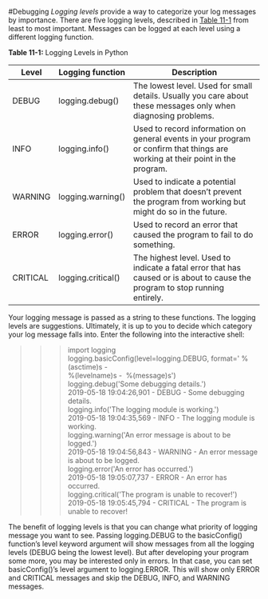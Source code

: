 #Debugging 
_Logging levels_ provide a way to categorize your log messages by importance. There are five logging levels, described in [Table 11-1](http://automatetheboringstuff.com/2e/chapter11/#calibre_link-1193) from least to most important. Messages can be logged at each level using a different logging function.

**Table 11-1:** Logging Levels in Python

  
|**Level**|**Logging function**|**Description**|
|---|---|---|
|DEBUG|logging.debug()|The lowest level. Used for small details. Usually you care about these messages only when diagnosing problems.|
|INFO|logging.info()|Used to record information on general events in your program or confirm that things are working at their point in the program.|
|WARNING|logging.warning()|Used to indicate a potential problem that doesn’t prevent the program from working but might do so in the future.|
|ERROR|logging.error()|Used to record an error that caused the program to fail to do something.|
|CRITICAL|logging.critical()|The highest level. Used to indicate a fatal error that has caused or is about to cause the program to stop running entirely.|

Your logging message is passed as a string to these functions. The logging levels are suggestions. Ultimately, it is up to you to decide which category your log message falls into. Enter the following into the interactive shell:

>>> import logging  
>>> logging.basicConfig(level=logging.DEBUG, format=' %(asctime)s -  
%(levelname)s -  %(message)s')  
>>> logging.debug('Some debugging details.')  
2019-05-18 19:04:26,901 - DEBUG - Some debugging details.  
>>> logging.info('The logging module is working.')  
2019-05-18 19:04:35,569 - INFO - The logging module is working.  
>>> logging.warning('An error message is about to be logged.')  
2019-05-18 19:04:56,843 - WARNING - An error message is about to be logged.  
>>> logging.error('An error has occurred.')  
2019-05-18 19:05:07,737 - ERROR - An error has occurred.  
>>> logging.critical('The program is unable to recover!')  
2019-05-18 19:05:45,794 - CRITICAL - The program is unable to recover!

The benefit of logging levels is that you can change what priority of logging message you want to see. Passing logging.DEBUG to the basicConfig() function’s level keyword argument will show messages from all the logging levels (DEBUG being the lowest level). But after developing your program some more, you may be interested only in errors. In that case, you can set basicConfig()’s level argument to logging.ERROR. This will show only ERROR and CRITICAL messages and skip the DEBUG, INFO, and WARNING messages.